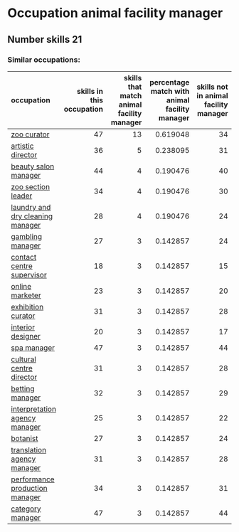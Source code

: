 # Occupation animal facility manager
## Number skills 21
### Similar occupations:
| occupation                                                              |   skills in this occupation |   skills that match animal facility manager |   percentage match with animal facility manager |   skills not in animal facility manager |
|:------------------------------------------------------------------------|----------------------------:|--------------------------------------------:|------------------------------------------------:|----------------------------------------:|
| [zoo curator](zoo_curator.md)                                           |                          47 |                                          13 |                                        0.619048 |                                      34 |
| [artistic director](artistic_director.md)                               |                          36 |                                           5 |                                        0.238095 |                                      31 |
| [beauty salon manager](beauty_salon_manager.md)                         |                          44 |                                           4 |                                        0.190476 |                                      40 |
| [zoo section leader](zoo_section_leader.md)                             |                          34 |                                           4 |                                        0.190476 |                                      30 |
| [laundry and dry cleaning manager](laundry_and_dry_cleaning_manager.md) |                          28 |                                           4 |                                        0.190476 |                                      24 |
| [gambling manager](gambling_manager.md)                                 |                          27 |                                           3 |                                        0.142857 |                                      24 |
| [contact centre supervisor](contact_centre_supervisor.md)               |                          18 |                                           3 |                                        0.142857 |                                      15 |
| [online marketer](online_marketer.md)                                   |                          23 |                                           3 |                                        0.142857 |                                      20 |
| [exhibition curator](exhibition_curator.md)                             |                          31 |                                           3 |                                        0.142857 |                                      28 |
| [interior designer](interior_designer.md)                               |                          20 |                                           3 |                                        0.142857 |                                      17 |
| [spa manager](spa_manager.md)                                           |                          47 |                                           3 |                                        0.142857 |                                      44 |
| [cultural centre director](cultural_centre_director.md)                 |                          31 |                                           3 |                                        0.142857 |                                      28 |
| [betting manager](betting_manager.md)                                   |                          32 |                                           3 |                                        0.142857 |                                      29 |
| [interpretation agency manager](interpretation_agency_manager.md)       |                          25 |                                           3 |                                        0.142857 |                                      22 |
| [botanist](botanist.md)                                                 |                          27 |                                           3 |                                        0.142857 |                                      24 |
| [translation agency manager](translation_agency_manager.md)             |                          31 |                                           3 |                                        0.142857 |                                      28 |
| [performance production manager](performance_production_manager.md)     |                          34 |                                           3 |                                        0.142857 |                                      31 |
| [category manager](category_manager.md)                                 |                          47 |                                           3 |                                        0.142857 |                                      44 |
